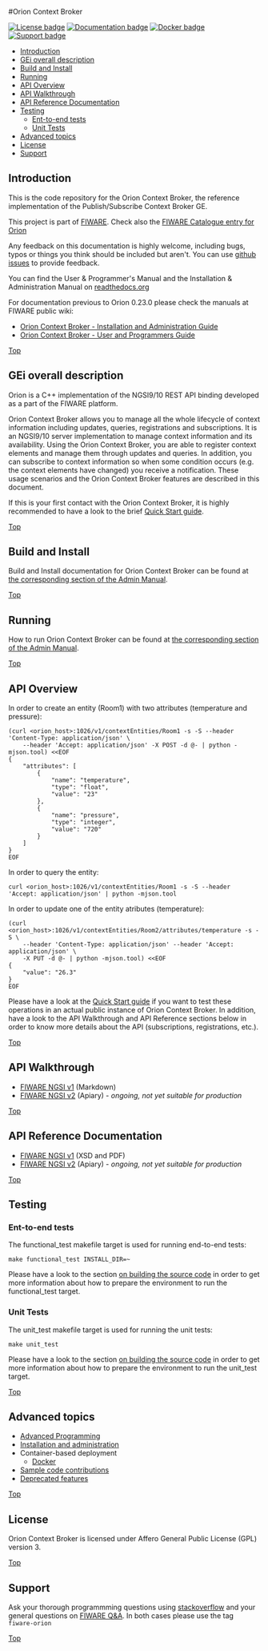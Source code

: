 #<a name="top"></a>Orion Context Broker

[comment]: <> (Documentation badge line is processed by release.sh. Thus, if the structure of the URL changes, release.sh needs to be changed also)

[![License badge](https://img.shields.io/badge/license-AGPL-blue.svg)](https://opensource.org/licenses/AGPL-3.0)
[![Documentation badge](https://readthedocs.org/projects/fiware-orion/badge/?version=0.28.0)](http://fiware-orion.readthedocs.org/en/0.28.0/?badge=0.28.0)
[![Docker badge](https://img.shields.io/docker/pulls/fiware/orion.svg)](https://hub.docker.com/r/fiware/orion/)
[![Support badge]( https://img.shields.io/badge/support-sof-yellowgreen.svg)](http://stackoverflow.com/questions/tagged/fiware-orion)

* [Introduction](#introduction)
* [GEi overall description](#gei-overall-description)
* [Build and Install](#build-and-install)
* [Running](#running)
* [API Overview](#api-overview)
* [API Walkthrough](#api-walkthrough)
* [API Reference Documentation](#api-reference-documentation)
* [Testing](#testing)
    * [Ent-to-end tests](#ent-to-end-tests)
    * [Unit Tests](#unit-tests)
* [Advanced topics](#advanced-topics)
* [License](#license)
* [Support](#support)
		  
## Introduction

This is the code repository for the Orion Context Broker, the reference implementation of the Publish/Subscribe Context Broker GE.

This project is part of [FIWARE](http://www.fiware.org). Check also the [FIWARE Catalogue entry for Orion](http://catalogue.fiware.org/enablers/publishsubscribe-context-broker-orion-context-broker)

Any feedback on this documentation is highly welcome, including bugs, typos
or things you think should be included but aren't. You can use [github issues](https://github.com/telefonicaid/fiware-orion/issues/new) to provide feedback.

You can find the User & Programmer's Manual and the Installation & Administration Manual on [readthedocs.org](https://fiware-orion.readthedocs.org)

For documentation previous to Orion 0.23.0 please check the manuals at FIWARE public wiki:

* [Orion Context Broker - Installation and Administration Guide](https://forge.fiware.org/plugins/mediawiki/wiki/fiware/index.php/Publish/Subscribe_Broker_-_Orion_Context_Broker_-_Installation_and_Administration_Guide)
* [Orion Context Broker - User and Programmers Guide](https://forge.fiware.org/plugins/mediawiki/wiki/fiware/index.php/Publish/Subscribe_Broker_-_Orion_Context_Broker_-_User_and_Programmers_Guide)

[Top](#top)

## GEi overall description

Orion is a C++ implementation of the NGSI9/10 REST API binding developed as a part of the FIWARE platform.

Orion Context Broker allows you to manage all the whole lifecycle of context information including updates, queries, registrations and subscriptions. It is an NGSI9/10 server implementation to manage context information and its availability. Using the Orion Context Broker, you are able to register context elements and manage them through updates and queries. In addition, you can subscribe to context information so when some condition occurs (e.g. the context elements have changed) you receive a notification. These usage scenarios and the Orion Context Broker features are described in this document.

If this is your first contact with the Orion Context Broker, it is highly recommended to have a look to the brief [Quick Start guide](doc/manuals/quick_start_guide.md).

[Top](#top)

## Build and Install

Build and Install documentation for Orion Context Broker can be found at [the corresponding section of the Admin Manual](doc/manuals/admin/install.md).

[Top](#top)

## Running

How to run Orion Context Broker can be found at [the corresponding section of the Admin Manual](doc/manuals/admin/running.md).

[Top](#top)

## API Overview

In order to create an entity (Room1) with two attributes (temperature and pressure):

``` 
(curl <orion_host>:1026/v1/contextEntities/Room1 -s -S --header 'Content-Type: application/json' \
    --header 'Accept: application/json' -X POST -d @- | python -mjson.tool) <<EOF
{
    "attributes": [
        {
            "name": "temperature",
            "type": "float",
            "value": "23"
        },
        {
            "name": "pressure",
            "type": "integer",
            "value": "720"
        }
    ]
}
EOF
``` 
In order to query the entity:

    curl <orion_host>:1026/v1/contextEntities/Room1 -s -S --header 'Accept: application/json' | python -mjson.tool

In order to update one of the entity atributes (temperature):
``` 
(curl <orion_host>:1026/v1/contextEntities/Room2/attributes/temperature -s -S \ 
    --header 'Content-Type: application/json' --header 'Accept: application/json' \  
    -X PUT -d @- | python -mjson.tool) <<EOF
{
    "value": "26.3"
}
EOF
``` 

Please have a look at the [Quick Start guide](doc/manuals/quick_start_guide.md) if you want to test these operations in an actual public instance of Orion Context Broker. In addition, have a look to the API Walkthrough and API Reference sections below in order to know more details about the API (subscriptions, registrations, etc.).

[Top](#top)

## API Walkthrough

* [FIWARE NGSI v1](doc/manuals/user/walkthrough_apiv1.md) (Markdown)
* [FIWARE NGSI v2](http://telefonicaid.github.io/fiware-orion/api/v2/cookbook) (Apiary) - *ongoing, not yet suitable for production*

[Top](#top)

## API Reference Documentation

* [FIWARE NGSI v1](http://forge.fiware.org/plugins/mediawiki/wiki/fiware/index.php/FI-WARE_NGSI:_publicly_available_documents) (XSD and PDF)
* [FIWARE NGSI v2](http://telefonicaid.github.io/fiware-orion/api/v2/) (Apiary) - *ongoing, not yet suitable for production*

[Top](#top)

## Testing

### Ent-to-end tests

The functional_test makefile target is used for running end-to-end tests:

    make functional_test INSTALL_DIR=~

Please have a look to the section [on building the source code](doc/manuals/admin/build_source.md) in order to get more information about how to prepare the environment to run the functional_test target.

### Unit Tests

The unit_test makefile target is used for running the unit tests:

    make unit_test

Please have a look to the section [on building the source code](doc/manuals/admin/build_source.md) in order to get more information about how to prepare the environment to run the unit_test target.

[Top](#top)

## Advanced topics

* [Advanced Programming](doc/manuals/user/README.md)
* [Installation and administration](doc/manuals/admin/README.md)
* Container-based deployment
  * [Docker](docker/README.md)
* [Sample code contributions](doc/manuals/code_contributions.md)
* [Deprecated features](doc/manuals/deprecated.md)

[Top](#top)

## License

Orion Context Broker is licensed under Affero General Public License (GPL) version 3.

[Top](#top)

## Support

Ask your thorough programmming questions using [stackoverflow](http://stackoverflow.com/questions/ask)
and your general questions on [FIWARE Q&A](https://ask.fiware.org). In both cases please use the tag `fiware-orion`

[Top](#top)
